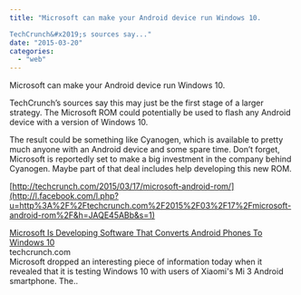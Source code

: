 ```yaml
---
title: "Microsoft can make your Android device run Windows 10.

TechCrunch&#x2019;s sources say..."
date: "2015-03-20"
categories: 
  - "web"
---
```


Microsoft can make your Android device run Windows 10. 
  
TechCrunch’s sources say this may just be the first stage of a larger strategy. The Microsoft ROM could potentially be used to flash any Android device with a version of Windows 10. 
  
The result could be something like Cyanogen, which is available to pretty much anyone with an Android device and some spare time. Don’t forget, Microsoft is reportedly set to make a big investment in the company behind Cyanogen. Maybe part of that deal includes help developing this new ROM.  
  
[http://techcrunch.com/2015/03/17/microsoft-android-rom/](http://l.facebook.com/l.php?u=http%3A%2F%2Ftechcrunch.com%2F2015%2F03%2F17%2Fmicrosoft-android-rom%2F&h=JAQE45ABb&s=1)  
  
  
[Microsoft Is Developing Software That Converts Android Phones To Windows 10](http://l.facebook.com/l.php?u=http%3A%2F%2Ftechcrunch.com%2F2015%2F03%2F17%2Fmicrosoft-android-rom%2F%3Ffb_ref%3DDefault%26fb_source%3Dmessage&h=MAQEpMfux&s=1)  
techcrunch.com  
Microsoft dropped an interesting piece of information today when it revealed that it is testing Windows 10 with users of Xiaomi's Mi 3 Android smartphone. The..
